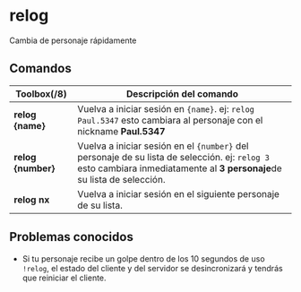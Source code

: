 # relog
Cambia de personaje rápidamente

## Comandos
Toolbox(/8) | Descripción del comando
--- | ---
**relog {name}** | Vuelva a iniciar sesión en `{name}`.  ej: `relog Paul.5347` esto cambiara al personaje con el nickname **Paul.5347**
**relog {number}** | Vuelva a iniciar sesión en el `{number}` del personaje de su lista de selección.  ej: `relog 3` esto cambiara inmediatamente al **3 personaje**de su lista de selección.
**relog nx** | Vuelva a iniciar sesión en el siguiente personaje de su lista.

## Problemas conocidos
- Si tu personaje recibe un golpe dentro de los 10 segundos de uso `!relog`, el estado del cliente y del servidor se desincronizará y tendrás que reiniciar el cliente.